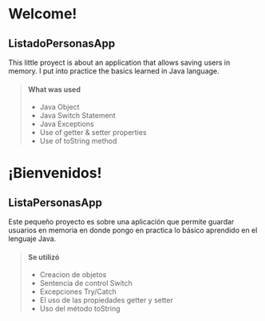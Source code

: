 # Welcome!

## ListadoPersonasApp

This little proyect is about an application that allows saving users in memory.
I put into practice the basics learned in Java language.

> #### What was used
> - Java Object
> - Java Switch Statement
> - Java Exceptions
> - Use of getter & setter properties
> - Use of toString method

# ¡Bienvenidos!

## ListaPersonasApp

Este pequeño proyecto es sobre una aplicación 
que permite guardar usuarios en memoria en donde
pongo en practica lo básico aprendido en el lenguaje Java.

> #### Se utilizó
> - Creacion de objetos 
> - Sentencia de control Switch
> - Excepciones Try/Catch
> - El uso de las propiedades getter y setter
> - Uso del método toString

